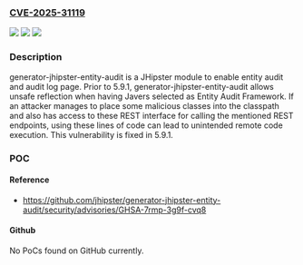 ### [CVE-2025-31119](https://cve.mitre.org/cgi-bin/cvename.cgi?name=CVE-2025-31119)
![](https://img.shields.io/static/v1?label=Product&message=generator-jhipster-entity-audit&color=blue)
![](https://img.shields.io/static/v1?label=Version&message=%3C%205.9.1%20&color=brightgreen)
![](https://img.shields.io/static/v1?label=Vulnerability&message=CWE-470%3A%20Use%20of%20Externally-Controlled%20Input%20to%20Select%20Classes%20or%20Code%20('Unsafe%20Reflection')&color=brightgreen)

### Description

generator-jhipster-entity-audit is a JHipster module to enable entity audit and audit log page. Prior to 5.9.1, generator-jhipster-entity-audit allows unsafe reflection when having Javers selected as Entity Audit Framework. If an attacker manages to place some malicious classes into the classpath and also has access to these REST interface for calling the mentioned REST endpoints, using these lines of code can lead to unintended remote code execution. This vulnerability is fixed in 5.9.1.

### POC

#### Reference
- https://github.com/jhipster/generator-jhipster-entity-audit/security/advisories/GHSA-7rmp-3g9f-cvq8

#### Github
No PoCs found on GitHub currently.

